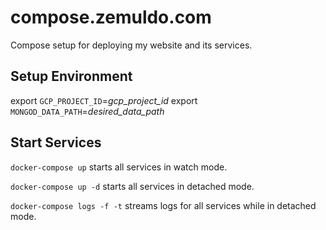 # compose.zemuldo.com

Compose setup for deploying my website and its services.

## Setup Environment

export `GCP_PROJECT_ID`=*gcp_project_id*
export `MONGOD_DATA_PATH`=*desired_data_path*

## Start Services

`docker-compose up` starts all services in watch mode.

`docker-compose up -d` starts all services in detached mode.

`docker-compose logs -f -t` streams logs for all services while in detached mode.